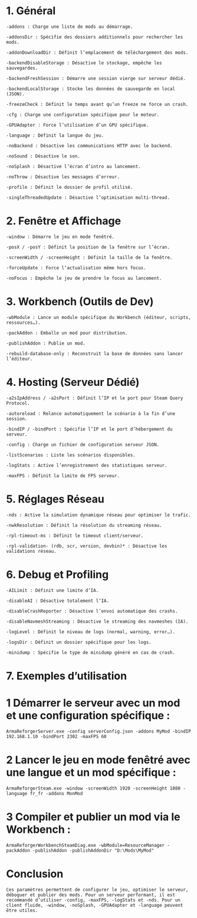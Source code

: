 # 1. Général

```
-addons : Charge une liste de mods au démarrage.
```
```
-addonsDir : Spécifie des dossiers additionnels pour rechercher les mods.
```
```
-addonDownloadDir : Définit l’emplacement de téléchargement des mods.
```
```
-backendDisableStorage : Désactive le stockage, empêche les sauvegardes.
```
```
-backendFreshSession : Démarre une session vierge sur serveur dédié.
```
```
-backendLocalStorage : Stocke les données de sauvegarde en local (JSON).
```
```
-freezeCheck : Définit le temps avant qu’un freeze ne force un crash.
```
```
-cfg : Charge une configuration spécifique pour le moteur.
```
```
-GPUAdapter : Force l’utilisation d’un GPU spécifique.
```
```
-language : Définit la langue du jeu.
```
```
-noBackend : Désactive les communications HTTP avec le backend.
```
```
-noSound : Désactive le son.
```
```
-noSplash : Désactive l’écran d’intro au lancement.
```
```
-noThrow : Désactive les messages d’erreur.
```
```
-profile : Définit le dossier de profil utilisé.
```
```
-singleThreadedUpdate : Désactive l’optimisation multi-thread.
```

# 2. Fenêtre et Affichage

```
-window : Démarre le jeu en mode fenêtré.
```
```
-posX / -posY : Définit la position de la fenêtre sur l’écran.
```
```
-screenWidth / -screenHeight : Définit la taille de la fenêtre.
```
```
-forceUpdate : Force l’actualisation même hors focus.
```
```
-noFocus : Empêche le jeu de prendre le focus au lancement.
```

# 3. Workbench (Outils de Dev)

```
-wbModule : Lance un module spécifique du Workbench (éditeur, scripts, ressources…).
```
```
-packAddon : Emballe un mod pour distribution.
```
```
-publishAddon : Publie un mod.
```
```
-rebuild-database-only : Reconstruit la base de données sans lancer l’éditeur.
```

# 4. Hosting (Serveur Dédié)

```
-a2sIpAddress / -a2sPort : Définit l’IP et le port pour Steam Query Protocol.
```
```
-autoreload : Relance automatiquement le scénario à la fin d’une session.
```
```
-bindIP / -bindPort : Spécifie l’IP et le port d’hébergement du serveur.
```
```
-config : Charge un fichier de configuration serveur JSON.
```
```
-listScenarios : Liste les scénarios disponibles.
```
```
-logStats : Active l’enregistrement des statistiques serveur.
```
```
-maxFPS : Définit la limite de FPS serveur.
```

# 5. Réglages Réseau

```
-nds : Active la simulation dynamique réseau pour optimiser le trafic.
```
```
-nwkResolution : Définit la résolution du streaming réseau.
```
```
-rpl-timeout-ms : Définit le timeout client/serveur.
```
```
-rpl-validation- (rdb, scr, version, devbin)* : Désactive les validations réseau.
```

# 6. Debug et Profiling

```
-AILimit : Définit une limite d’IA.
```
```
-disableAI : Désactive totalement l’IA.
```
```
-disableCrashReporter : Désactive l’envoi automatique des crashs.
```
```
-disableNavmeshStreaming : Désactive le streaming des navmeshes (IA).
```
```
-logLevel : Définit le niveau de logs (normal, warning, error…).
```
```
-logsDir : Définit un dossier spécifique pour les logs.
```
```
-minidump : Spécifie le type de minidump généré en cas de crash.
```

# 7. Exemples d’utilisation


# 1 Démarrer le serveur avec un mod et une configuration spécifique :

```
ArmaReforgerServer.exe -config serverConfig.json -addons MyMod -bindIP 192.168.1.10 -bindPort 2302 -maxFPS 60
 ```

# 2 Lancer le jeu en mode fenêtré avec une langue et un mod spécifique :

```
ArmaReforgerSteam.exe -window -screenWidth 1920 -screenHeight 1080 -language fr_fr -addons MonMod
```

# 3 Compiler et publier un mod via le Workbench :

```
ArmaReforgerWorkbenchSteamDiag.exe -wbModule=ResourceManager -packAddon -publishAddon -publishAddonDir "D:\Mods\MyMod"
```

# Conclusion

```
Ces paramètres permettent de configurer le jeu, optimiser le serveur, déboguer et publier des mods. Pour un serveur performant, il est recommandé d’utiliser -config, -maxFPS, -logStats et -nds. Pour un client fluide, -window, -noSplash, -GPUAdapter et -language peuvent être utiles.
```
